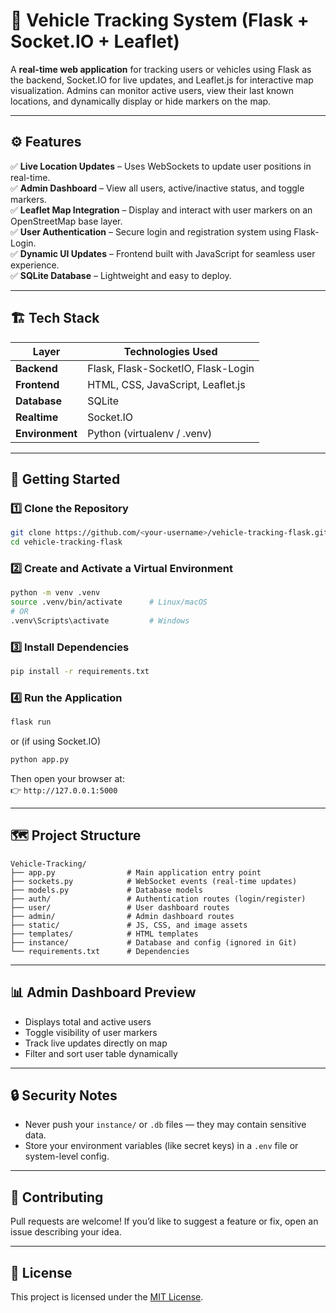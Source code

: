# 🚗 Vehicle Tracking System (Flask + Socket.IO + Leaflet)

A **real-time web application** for tracking users or vehicles using Flask as the backend, Socket.IO for live updates, and Leaflet.js for interactive map visualization. Admins can monitor active users, view their last known locations, and dynamically display or hide markers on the map.

---

## ⚙️ Features

✅ **Live Location Updates** – Uses WebSockets to update user positions in real-time.  
✅ **Admin Dashboard** – View all users, active/inactive status, and toggle markers.  
✅ **Leaflet Map Integration** – Display and interact with user markers on an OpenStreetMap base layer.  
✅ **User Authentication** – Secure login and registration system using Flask-Login.  
✅ **Dynamic UI Updates** – Frontend built with JavaScript for seamless user experience.  
✅ **SQLite Database** – Lightweight and easy to deploy.  

---

## 🏗️ Tech Stack

| Layer | Technologies Used |
|-------|--------------------|
| **Backend** | Flask, Flask-SocketIO, Flask-Login |
| **Frontend** | HTML, CSS, JavaScript, Leaflet.js |
| **Database** | SQLite |
| **Realtime** | Socket.IO |
| **Environment** | Python (virtualenv / .venv) |

---

## 🚀 Getting Started

### 1️⃣ Clone the Repository
```bash
git clone https://github.com/<your-username>/vehicle-tracking-flask.git
cd vehicle-tracking-flask
```

### 2️⃣ Create and Activate a Virtual Environment
```bash
python -m venv .venv
source .venv/bin/activate      # Linux/macOS
# OR
.venv\Scripts\activate         # Windows
```

### 3️⃣ Install Dependencies
```bash
pip install -r requirements.txt
```

### 4️⃣ Run the Application
```bash
flask run
```
or (if using Socket.IO)
```bash
python app.py
```

Then open your browser at:  
👉 `http://127.0.0.1:5000`

---

## 🗺️ Project Structure

```
Vehicle-Tracking/
├── app.py                # Main application entry point
├── sockets.py            # WebSocket events (real-time updates)
├── models.py             # Database models
├── auth/                 # Authentication routes (login/register)
├── user/                 # User dashboard routes
├── admin/                # Admin dashboard routes
├── static/               # JS, CSS, and image assets
├── templates/            # HTML templates
├── instance/             # Database and config (ignored in Git)
└── requirements.txt      # Dependencies
```

---

## 📊 Admin Dashboard Preview

- Displays total and active users  
- Toggle visibility of user markers  
- Track live updates directly on map  
- Filter and sort user table dynamically  

---

## 🔒 Security Notes

- Never push your `instance/` or `.db` files — they may contain sensitive data.  
- Store your environment variables (like secret keys) in a `.env` file or system-level config.

---

## 🤝 Contributing

Pull requests are welcome! If you’d like to suggest a feature or fix, open an issue describing your idea.

---

## 📜 License

This project is licensed under the [MIT License](LICENSE).
